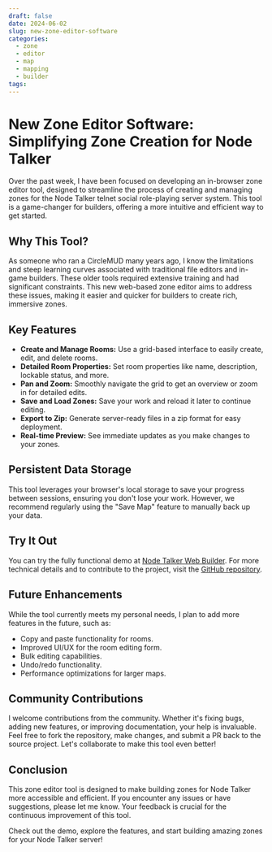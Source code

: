 ```yaml
---
draft: false
date: 2024-06-02
slug: new-zone-editor-software
categories:
  - zone
  - editor
  - map
  - mapping
  - builder
tags:
---
```

# New Zone Editor Software: Simplifying Zone Creation for Node Talker

Over the past week, I have been focused on developing an in-browser zone editor tool, designed to streamline the process of creating and managing zones for the Node Talker telnet social role-playing server system. This tool is a game-changer for builders, offering a more intuitive and efficient way to get started.

## Why This Tool?
As someone who ran a CircleMUD many years ago, I know the limitations and steep learning curves associated with traditional file editors and in-game builders. These older tools required extensive training and had significant constraints. This new web-based zone editor aims to address these issues, making it easier and quicker for builders to create rich, immersive zones.

## Key Features
- **Create and Manage Rooms:** Use a grid-based interface to easily create, edit, and delete rooms.
- **Detailed Room Properties:** Set room properties like name, description, lockable status, and more.
- **Pan and Zoom:** Smoothly navigate the grid to get an overview or zoom in for detailed edits.
- **Save and Load Zones:** Save your work and reload it later to continue editing.
- **Export to Zip:** Generate server-ready files in a zip format for easy deployment.
- **Real-time Preview:** See immediate updates as you make changes to your zones.

## Persistent Data Storage
This tool leverages your browser's local storage to save your progress between sessions, ensuring you don't lose your work. However, we recommend regularly using the "Save Map" feature to manually back up your data.

## Try It Out
You can try the fully functional demo at [Node Talker Web Builder](https://tvalladon.github.io/node-talker-web-builder/). For more technical details and to contribute to the project, visit the [GitHub repository](https://github.com/tvalladon/node-talker-web-builder).

## Future Enhancements
While the tool currently meets my personal needs, I plan to add more features in the future, such as:
- Copy and paste functionality for rooms.
- Improved UI/UX for the room editing form.
- Bulk editing capabilities.
- Undo/redo functionality.
- Performance optimizations for larger maps.

## Community Contributions
I welcome contributions from the community. Whether it's fixing bugs, adding new features, or improving documentation, your help is invaluable. Feel free to fork the repository, make changes, and submit a PR back to the source project. Let's collaborate to make this tool even better!

## Conclusion
This zone editor tool is designed to make building zones for Node Talker more accessible and efficient. If you encounter any issues or have suggestions, please let me know. Your feedback is crucial for the continuous improvement of this tool.

Check out the demo, explore the features, and start building amazing zones for your Node Talker server!
